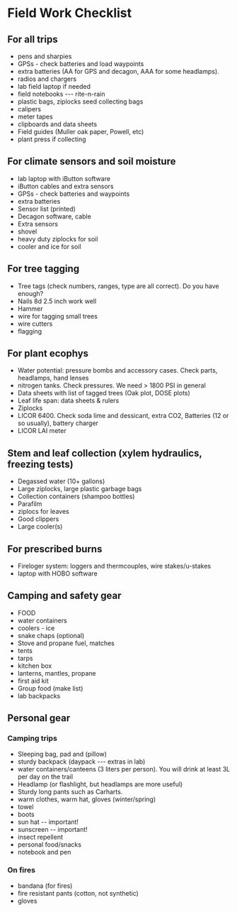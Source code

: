 Field Work Checklist
====================

For all trips
-------------

- pens and sharpies
- GPSs - check batteries and load waypoints
- extra batteries (AA for GPS and decagon, AAA for some headlamps).
- radios and chargers
- lab field laptop if needed
- field notebooks --- rite-n-rain
- plastic bags, ziplocks seed collecting bags
- calipers
- meter tapes
- clipboards and data sheets
- Field guides (Muller oak paper, Powell, etc)
- plant press if collecting


For climate sensors and soil moisture
-------------------------------------

- lab laptop with iButton software
- iButton cables and extra sensors
- GPSs - check batteries and waypoints
- extra batteries
- Sensor list (printed)
- Decagon software, cable
- Extra sensors
- shovel
- heavy duty ziplocks for soil
- cooler and ice for soil
  
For tree tagging
----------------

- Tree tags (check numbers, ranges, type are all correct). Do you have enough?
- Nails 8d 2.5 inch work well
- Hammer
- wire for tagging small trees
- wire cutters
- flagging

For plant ecophys
-----------------

- Water potential: pressure bombs and accessory cases. Check parts, headlamps, hand lenses
- nitrogen tanks. Check pressures. We need > 1800 PSI in general
- Data sheets with list of tagged trees (Oak plot, DOSE plots) 
- Leaf life span: data sheets & rulers
- Ziplocks
- LICOR 6400.  Check soda lime and dessicant, extra CO2, Batteries (12 or so usually), battery charger
- LICOR LAI meter
  
Stem and leaf collection (xylem hydraulics, freezing tests)
-----------------------------------------------------------

- Degassed water (10+ gallons)
- Large ziplocks, large plastic garbage bags
- Collection containers (shampoo bottles)
- Parafilm
- ziplocs for leaves
- Good clippers
- Large cooler(s)

For prescribed burns
--------------------
- Fireloger system: loggers and thermcouples, wire stakes/u-stakes
- laptop with HOBO software
  
Camping and safety gear
-----------------------

- FOOD
- water containers
- coolers - ice
- snake chaps (optional)
- Stove and propane fuel, matches
- tents
- tarps
- kitchen box
- lanterns, mantles, propane
- first aid kit
- Group food (make list)
- lab backpacks

Personal gear
-------------

### Camping trips ###
 
- Sleeping bag, pad and (pillow)
- sturdy backpack (daypack --- extras in lab)
- water containers/canteens (3 liters per person).  You will drink at least 3L per day on the trail
- Headlamp (or flashlight, but headlamps are more useful)
- Sturdy long pants such as Carharts.
- warm clothes, warm hat, gloves (winter/spring)
- towel
- boots
- sun hat -- important!
- sunscreen -- important!
- insect repellent
- personal food/snacks
- notebook and pen

### On fires ###

- bandana (for fires)
- fire resistant pants (cotton, not synthetic)
- gloves

